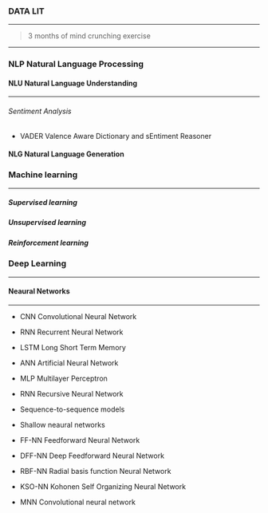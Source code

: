 ### DATA LIT
-------------

> 3 months of mind crunching exercise
_____________________________________

### NLP Natural Language Processing 

#### NLU Natural Language Understanding 
---------------------------------------

###### Sentiment Analysis
- VADER Valence Aware Dictionary and sEntiment Reasoner

#### NLG Natural Language Generation

### Machine learning
---------------------

##### Supervised learning

##### Unsupervised learning

##### Reinforcement learning

### Deep Learning
-----------------

#### Neaural Networks
---------------------

- CNN Convolutional Neural Network

- RNN Recurrent Neural Network

- LSTM Long Short Term Memory

- ANN Artificial Neural Network

- MLP Multilayer Perceptron

- RNN Recursive Neural Network

- Sequence-to-sequence models

- Shallow neaural networks

- FF-NN Feedforward Neural Network

- DFF-NN Deep Feedforward Neural Network

- RBF-NN Radial basis function Neural Network

- KSO-NN Kohonen Self Organizing Neural Network

- MNN Convolutional neural network





